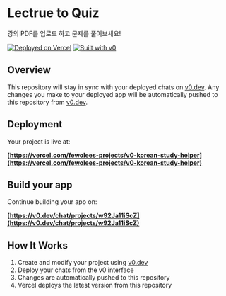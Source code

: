 # Lectrue to Quiz

강의 PDF를 업로드 하고 문제를 풀어보세요!

[![Deployed on Vercel](https://img.shields.io/badge/Deployed%20on-Vercel-black?style=for-the-badge&logo=vercel)](https://vercel.com/fewolees-projects/v0-korean-study-helper)
[![Built with v0](https://img.shields.io/badge/Built%20with-v0.dev-black?style=for-the-badge)](https://v0.dev/chat/projects/w92Ja11iScZ)

## Overview

This repository will stay in sync with your deployed chats on [v0.dev](https://v0.dev).
Any changes you make to your deployed app will be automatically pushed to this repository from [v0.dev](https://v0.dev).

## Deployment

Your project is live at:

**[https://vercel.com/fewolees-projects/v0-korean-study-helper](https://vercel.com/fewolees-projects/v0-korean-study-helper)**

## Build your app

Continue building your app on:

**[https://v0.dev/chat/projects/w92Ja11iScZ](https://v0.dev/chat/projects/w92Ja11iScZ)**

## How It Works

1. Create and modify your project using [v0.dev](https://v0.dev)
2. Deploy your chats from the v0 interface
3. Changes are automatically pushed to this repository
4. Vercel deploys the latest version from this repository
